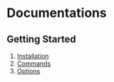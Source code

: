 # Documentations

## Getting Started

1. [Installation](installation.md)
2. [Commands](commands/README.md)
3. [Options](commands/options.md)